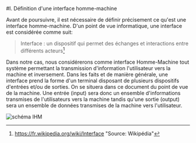 #I. Définition d'une interface homme-machine

Avant de poursuivre, il est nécessaire de définir précisement ce qu'est une interface homme-machine. 
D'un point de vue informatique, une interface est considérée comme suit: 

> Interface : un dispositif qui permet des échanges et interactions entre différents acteurs[^1]

Dans notre cas, nous considérerons comme interface Homme-Machine tout système permettant la transmission d'information l'utilisateur vers la machine et inversement. 
Dans les faits et de manière générale, une interface prend la forme d'un terminal disposant de plusieurs dispositifs d'entrées et/ou de sorties. On se situera dans ce document du point de vue de la machine. Une entrée \(input\) sera donc un ensemble d'informations transmises de l'utilisateurs vers la machine tandis qu'une sortie \(output\) sera un ensemble de données transmises de la machine vers l'utilisateur. 

![schéma IHM](https://ihmmedia.files.wordpress.com/2007/10/ihm-integree.jpg?w=510)

[^1]: https://fr.wikipedia.org/wiki/Interface "Source: Wikipédia"

